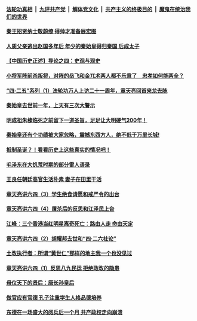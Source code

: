 ####  [法轮功真相](../../../../basic/blob/master/README.md?t=05172301) &nbsp;|&nbsp; [九评共产党](../../../../9ping.md/blob/master/README.md?t=05172301) &nbsp;|&nbsp; [解体党文化](../../../../jtdwh.md/blob/master/README.md?t=05172301)  &nbsp;|&nbsp; [共产主义的终极目的](../../../../gczydzjmd.md/blob/master/README.md?t=05172301) &nbsp;|&nbsp; [魔鬼在统治我们的世界](../../../../mgztzwmdsj.md/blob/master/README.md?t=05172301) 

#### [秦王招贤纳士敬蔚缭 得帅才准备展宏图](../pages/soh4/378187.md?t=05172301) 
#### [人质父亲逃出赵国多年后 年少的秦始皇得归秦国 后成太子](../pages/soh4/376828.md?t=05172301) 
#### [【中国历史正述】导论之四：史观与观史](../pages/soh4/362140.md?t=05172301) 
#### [小将军阵前杀叛将，对阵的岳飞和金兀术两人都不乐意了　忠孝如何能两全？](../pages/soh4/283778.md?t=05172301) 
#### [“四·二五”系列（1）法轮功万人上访二十一周年，章天亮回首来龙去脉](../pages/soh4/290576.md?t=05172301) 
#### [秦始皇去世前一年，上天有三次大警示](../pages/soh4/244199.md?t=05172301) 
#### [明成祖朱棣临死之前留下一道圣旨，足足让大明硬气200年！](../pages/soh4/246134.md?t=05172301) 
#### [秦始皇还有个功绩被大家忽略，震撼东西方人，绝不低于万里长城!](../pages/soh4/245493.md?t=05172301) 
#### [抵制圣诞？！看看历史上这些真实的情况吧！](../pages/soh4/247125.md?t=05172301) 
#### [毛泽东在大饥荒时期的部分雷人语录](../pages/soh4/309212.md?t=05172301) 
#### [王良任朝廷高官生活朴素 妻子在田里干活](../pages/soh4/308948.md?t=05172301) 
#### [章天亮讲六四（3）学生绝食请愿和戒严令的出台](../pages/soh4/309527.md?t=05172301) 
#### [章天亮讲六四（4）屠杀后的反思和江泽民上台](../pages/soh4/309530.md?t=05172301) 
#### [江峰：三个香港当红明星离奇死亡：路由人走 命由天定](../pages/soh4/309518.md?t=05172301) 
#### [章天亮讲六四（2）胡耀邦去世和“四·二六社论”](../pages/soh4/309524.md?t=05172301) 
#### [土改执行者：所谓“黄世仁”那样的地主我一个也没见过](../pages/soh4/306266.md?t=05172301) 
#### [章天亮讲六四（1）反思八九民运 拒绝政改的隐患](../pages/soh4/309521.md?t=05172301) 
#### [母仪天下的贤后：唐长孙皇后](../pages/soh4/291247.md?t=05172301) 
#### [做官应有官德 孔子注重学生人格品德培养](../pages/soh4/305066.md?t=05172301) 
#### [东德在一场盛大的阅兵后一个月 共产政权走向崩溃](../pages/soh4/305039.md?t=05172301) 
